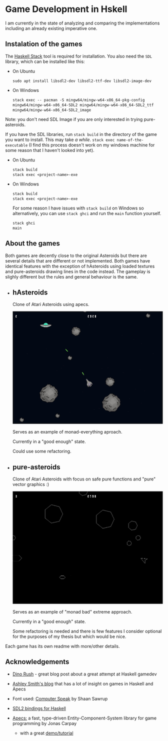 # Game Development in Hskell

I am currently in the state of analyzing and comparing the
implementations including an already existing imperative one.

## Instalation of the games

The [Haskell Stack](https://docs.haskellstack.org/en/stable/GUIDE/)
tool is required for installation.
You also need the `SDL` library, which can be installed like this:
-  On Ubuntu
    ```
    sudo apt install libsdl2-dev libsdl2-ttf-dev libsdl2-image-dev
    ```
 - On Windows
    ```
    stack exec -- pacman -S mingw64/mingw-w64-x86_64-pkg-config mingw64/mingw-w64-x86_64-SDL2 mingw64/mingw-w64-x86_64-SDL2_ttf mingw64/mingw-w64-x86_64-SDL2_image
    ```
Note: you don't need SDL Image if you are only interested in
trying pure-asteroids.

If you have the SDL libraries, run `stack build` in the directory of the game you want to install. This may take *a while*.
`stack exec name-of-the-executable` (I find this process
doesn't work on my windows machine for some reason
that I haven't looked into yet).
-  On Ubuntu
    ```
    stack build
    stack exec <project-name>-exe
    ```
 - On Windows
    ```
    stack build
    stack exec <project-name>-exe
    ```
    For some reason I have issues with `stack build` on Windows
    so alternatively, you can use `stack ghci` and
    run the `main` function yourself.
    ```
    stack ghci
    main
    ```

## About the games

Both games are decently close to the original Asteroids
but there are several details that are different
or not implemented. Both games have identical features with
the exception of hAsteroids using loaded textures and
pure-asteroids drawing lines in the code instead.
The gameplay is slighly different but
the rules and general behaviour is the same.

- ## hAsteroids
    Clone of Atari Asteroids using apecs.

    ![Ship batteling an alien flying saucer](hAsteroids/screenshots/saucer.jpg)

    Serves as an example of monad-everything aproach.

    Currently in a "good enough" state.

    Could use some refactoring.

- ## pure-asteroids
    Clone of Atari Asteroids with focus on
    safe pure functions and "pure" vector graphics :)

    ![Ship batteling an alien flying saucer](pure-asteroids/pure-screenshot.png)
    
    Serves as an example of "monad bad" extreme approach.

    Currently in a "good enough" state.

    Some refactoring is needed and there is few features
    I consider optional for the purposes of my thesis
    but which would be nice.

Each game has its own readme with more/other details.

## Acknowledgements

- [Dino Rush](http://jxv.io/blog/2018-02-28-A-Game-in-Haskell.html) -
great blog post about a great attempt at Haskell gamedev

- [Ashley Smith's blog](https://aas.sh/blog/making-a-game-with-haskell-and-apecs/)
that has a lot of insight on games in Haskell and Apecs

- Font used: [Computer Speak](https://fontlibrary.org/en/font/computer-speak#Computer%20Speak%20v0.3-Regular) by Shaan Sawrup

- [SDL2 bindings for Haskell](https://github.com/haskell-game/sdl2)

- [Apecs:](https://github.com/jonascarpay/apecs) a fast, type-driven Entity-Component-System library for game programming by Jonas Carpay
    - with a great [demo/tutorial](https://github.com/jonascarpay/apecs/blob/master/examples/Shmup.md)

